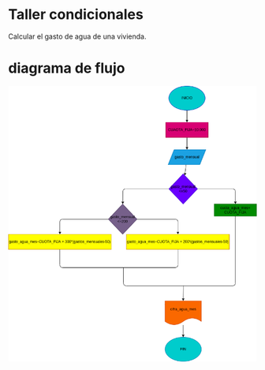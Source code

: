 # Taller condicionales
Calcular el gasto de agua de una vivienda.

# diagrama de flujo
![Diagrama de flujo](diagrama.png "Diagrama de flujo")